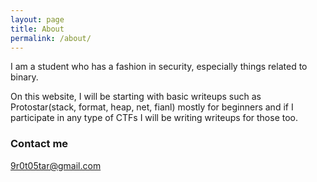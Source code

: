 ```yaml
---
layout: page
title: About
permalink: /about/
---
```

I am a student who has a fashion in security, especially things related to binary.

On this website, I will be starting with basic writeups such as Protostar(stack, format, heap, net, fianl) mostly for beginners
and if I participate in any type of CTFs I will be writing writeups for those too.
### Contact me
9r0t05tar@gmail.com


